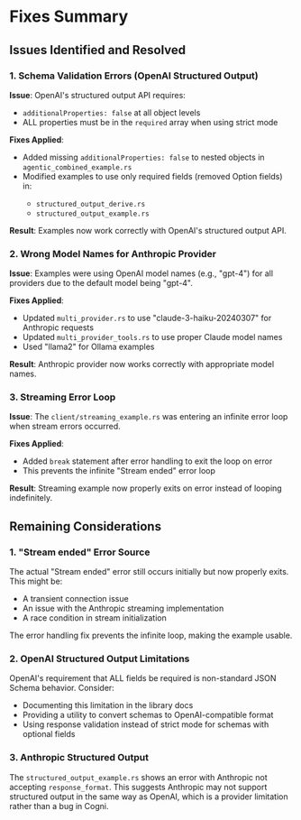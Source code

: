 # Fixes Summary

## Issues Identified and Resolved

### 1. Schema Validation Errors (OpenAI Structured Output)

**Issue**: OpenAI's structured output API requires:
- `additionalProperties: false` at all object levels
- ALL properties must be in the `required` array when using strict mode

**Fixes Applied**:
- Added missing `additionalProperties: false` to nested objects in `agentic_combined_example.rs`
- Modified examples to use only required fields (removed Option<T> fields) in:
  - `structured_output_derive.rs`
  - `structured_output_example.rs`

**Result**: Examples now work correctly with OpenAI's structured output API.

### 2. Wrong Model Names for Anthropic Provider

**Issue**: Examples were using OpenAI model names (e.g., "gpt-4") for all providers due to the default model being "gpt-4".

**Fixes Applied**:
- Updated `multi_provider.rs` to use "claude-3-haiku-20240307" for Anthropic requests
- Updated `multi_provider_tools.rs` to use proper Claude model names
- Used "llama2" for Ollama examples

**Result**: Anthropic provider now works correctly with appropriate model names.

### 3. Streaming Error Loop

**Issue**: The `client/streaming_example.rs` was entering an infinite error loop when stream errors occurred.

**Fixes Applied**:
- Added `break` statement after error handling to exit the loop on error
- This prevents the infinite "Stream ended" error loop

**Result**: Streaming example now properly exits on error instead of looping indefinitely.

## Remaining Considerations

### 1. "Stream ended" Error Source
The actual "Stream ended" error still occurs initially but now properly exits. This might be:
- A transient connection issue
- An issue with the Anthropic streaming implementation
- A race condition in stream initialization

The error handling fix prevents the infinite loop, making the example usable.

### 2. OpenAI Structured Output Limitations
OpenAI's requirement that ALL fields be required is non-standard JSON Schema behavior. Consider:
- Documenting this limitation in the library docs
- Providing a utility to convert schemas to OpenAI-compatible format
- Using response validation instead of strict mode for schemas with optional fields

### 3. Anthropic Structured Output
The `structured_output_example.rs` shows an error with Anthropic not accepting `response_format`. This suggests Anthropic may not support structured output in the same way as OpenAI, which is a provider limitation rather than a bug in Cogni.
